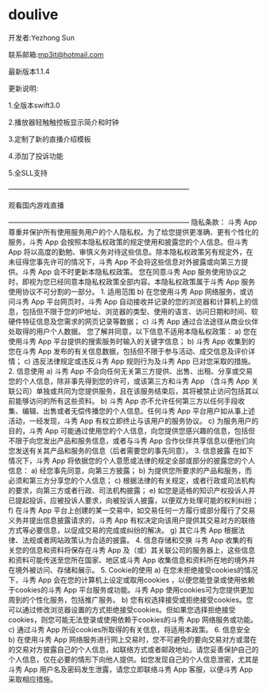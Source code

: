 # doulive

开发者:Yezhong Sun

联系邮箱:mp3it@hotmail.com

最新版本1.1.4

更新说明:

1.全版本swift3.0

2.播放器轻触触控板显示简介和时钟

3.定制了新的直播介绍模板

4.添加了投诉功能

5.全SLL支持

——————————————————————————

观看国内游戏直播 

——————————————————————————
隐私条款：
斗秀 App 尊重并保护所有使用服务用户的个人隐私权。为了给您提供更准确、更有个性化的服务，斗秀 App 会按照本隐私权政策的规定使用和披露您的个人信息。但斗秀 App 将以高度的勤勉、审慎义务对待这些信息。除本隐私权政策另有规定外，在未征得您事先许可的情况下，斗秀 App 不会将这些信息对外披露或向第三方提供。斗秀 App 会不时更新本隐私权政策。 您在同意斗秀 App 服务使用协议之时，即视为您已经同意本隐私权政策全部内容。本隐私权政策属于斗秀 App 服务使用协议不可分割的一部分。   1. 适用范围    b) 在您使用斗秀 App 网络服务，或访问斗秀 App 平台网页时，斗秀 App 自动接收并记录的您的浏览器和计算机上的信息，包括但不限于您的IP地址、浏览器的类型、使用的语言、访问日期和时间、软硬件特征信息及您需求的网页记录等数据；   c) 斗秀 App 通过合法途径从商业伙伴处取得的用户个人数据。   您了解并同意，以下信息不适用本隐私权政策：   a) 您在使用斗秀 App 平台提供的搜索服务时输入的关键字信息；   b) 斗秀 App 收集到的您在斗秀 App 发布的有关信息数据，包括但不限于参与活动、成交信息及评价详情；   c) 违反法律规定或违反斗秀 App 规则行为及斗秀 App 已对您采取的措施。   2. 信息使用   a) 斗秀 App 不会向任何无关第三方提供、出售、出租、分享或交易您的个人信息，除非事先得到您的许可，或该第三方和斗秀 App （含斗秀 App 关联公司）单独或共同为您提供服务，且在该服务结束后，其将被禁止访问包括其以前能够访问的所有这些资料。   b) 斗秀 App 亦不允许任何第三方以任何手段收集、编辑、出售或者无偿传播您的个人信息。任何斗秀 App 平台用户如从事上述活动，一经发现，斗秀 App 有权立即终止与该用户的服务协议。   c) 为服务用户的目的，斗秀 App 可能通过使用您的个人信息，向您提供您感兴趣的信息，包括但不限于向您发出产品和服务信息，或者与斗秀 App 合作伙伴共享信息以便他们向您发送有关其产品和服务的信息（后者需要您的事先同意）。   3. 信息披露   在如下情况下，斗秀 App 将依据您的个人意愿或法律的规定全部或部分的披露您的个人信息：   a) 经您事先同意，向第三方披露；   b) 为提供您所要求的产品和服务，而必须和第三方分享您的个人信息；   c) 根据法律的有关规定，或者行政或司法机构的要求，向第三方或者行政、司法机构披露；   e) 如您是适格的知识产权投诉人并已提起投诉，应被投诉人要求，向被投诉人披露，以便双方处理可能的权利纠纷；  f) 在斗秀 App 平台上创建的某一交易中，如交易任何一方履行或部分履行了交易义务并提出信息披露请求的，斗秀 App 有权决定向该用户提供其交易对方的联络方式等必要信息，以促成交易的完成或纠纷的解决。    g) 其它斗秀 App 根据法律、法规或者网站政策认为合适的披露。    4. 信息存储和交换    斗秀 App 收集的有关您的信息和资料将保存在斗秀 App 及（或）其关联公司的服务器上，这些信息和资料可能传送至您所在国家、地区或斗秀 App 收集信息和资料所在地的境外并在境外被访问、存储和展示。   5. Cookie的使用   a) 在您未拒绝接受cookies的情况下，斗秀 App 会在您的计算机上设定或取用cookies  ，以便您能登录或使用依赖于cookies的斗秀 App 平台服务或功能。斗秀 App 使用cookies可为您提供更加周到的个性化服务，包括推广服务。  b) 您有权选择接受或拒绝接受cookies。您可以通过修改浏览器设置的方式拒绝接受cookies。但如果您选择拒绝接受cookies，则您可能无法登录或使用依赖于cookies的斗秀 App 网络服务或功能。   c) 通过斗秀 App 所设cookies所取得的有关信息，将适用本政策。    6. 信息安全    b) 在使用斗秀 App 网络服务进行网上交易时，您不可避免的要向交易对方或潜在的交易对方披露自己的个人信息，如联络方式或者邮政地址。请您妥善保护自己的个人信息，仅在必要的情形下向他人提供。如您发现自己的个人信息泄密，尤其是斗秀 App 用户名及密码发生泄露，请您立即联络斗秀 App 客服，以便斗秀 App 采取相应措施。
